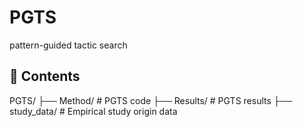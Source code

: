 # PGTS
pattern-guided tactic search

## 📑 Contents

PGTS/
├── Method/                 # PGTS code
├── Results/                # PGTS results
├── study_data/             # Empirical study origin data

